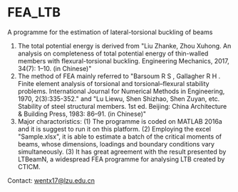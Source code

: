 # FEA_LTB
A programme for the estimation of lateral-torsional buckling of beams
1. The total potential energy is derived from "Liu Zhanke, Zhou Xuhong. An analysis on completeness of total potential energy of thin-walled members with flexural-torsional buckling. Engineering Mechanics, 2017, 34(7): 1–10. (in Chinese)"
2. The method of FEA mainly referred to "Barsoum R S , Gallagher R H . Finite element analysis of torsional and torsional–flexural stability problems. International Journal for Numerical Methods in Engineering, 1970, 2(3):335-352." 
and "Lu Liewu, Shen Shizhao, Shen Zuyan, etc. Stability of steel structural members. 1st ed. Beijing: China Architecture & Building Press, 1983: 86–91. (in Chinese)"
3. Major charactoristics: 
(1) The programme is coded on MATLAB 2016a and it is suggest to run it on this platform.
(2) Employing the excel "Sample.xlsx", it is able to estimate a batch of the critical moments of beams, whose dimensions, loadings and boundary conditions vary simultaneously.
(3) It has great agreement with the result presented by LTBeamN, a widespread FEA programme for analysing LTB created by CTICM.  

Contact:
wentx17@lzu.edu.cn
